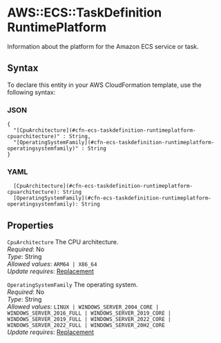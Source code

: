 # AWS::ECS::TaskDefinition RuntimePlatform<a name="aws-properties-ecs-taskdefinition-runtimeplatform"></a>

Information about the platform for the Amazon ECS service or task\.

## Syntax<a name="aws-properties-ecs-taskdefinition-runtimeplatform-syntax"></a>

To declare this entity in your AWS CloudFormation template, use the following syntax:

### JSON<a name="aws-properties-ecs-taskdefinition-runtimeplatform-syntax.json"></a>

```
{
  "[CpuArchitecture](#cfn-ecs-taskdefinition-runtimeplatform-cpuarchitecture)" : String,
  "[OperatingSystemFamily](#cfn-ecs-taskdefinition-runtimeplatform-operatingsystemfamily)" : String
}
```

### YAML<a name="aws-properties-ecs-taskdefinition-runtimeplatform-syntax.yaml"></a>

```
  [CpuArchitecture](#cfn-ecs-taskdefinition-runtimeplatform-cpuarchitecture): String
  [OperatingSystemFamily](#cfn-ecs-taskdefinition-runtimeplatform-operatingsystemfamily): String
```

## Properties<a name="aws-properties-ecs-taskdefinition-runtimeplatform-properties"></a>

`CpuArchitecture`  <a name="cfn-ecs-taskdefinition-runtimeplatform-cpuarchitecture"></a>
The CPU architecture\.  
*Required*: No  
*Type*: String  
*Allowed values*: `ARM64 | X86_64`  
*Update requires*: [Replacement](https://docs.aws.amazon.com/AWSCloudFormation/latest/UserGuide/using-cfn-updating-stacks-update-behaviors.html#update-replacement)

`OperatingSystemFamily`  <a name="cfn-ecs-taskdefinition-runtimeplatform-operatingsystemfamily"></a>
The operating system\.  
*Required*: No  
*Type*: String  
*Allowed values*: `LINUX | WINDOWS_SERVER_2004_CORE | WINDOWS_SERVER_2016_FULL | WINDOWS_SERVER_2019_CORE | WINDOWS_SERVER_2019_FULL | WINDOWS_SERVER_2022_CORE | WINDOWS_SERVER_2022_FULL | WINDOWS_SERVER_20H2_CORE`  
*Update requires*: [Replacement](https://docs.aws.amazon.com/AWSCloudFormation/latest/UserGuide/using-cfn-updating-stacks-update-behaviors.html#update-replacement)